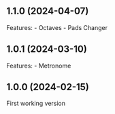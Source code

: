 ## 1.1.0 (2024-04-07)
Features:
    - Octaves
    - Pads Changer

## 1.0.1 (2024-03-10)

Features:
    - Metronome

## 1.0.0 (2024-02-15)

First working version